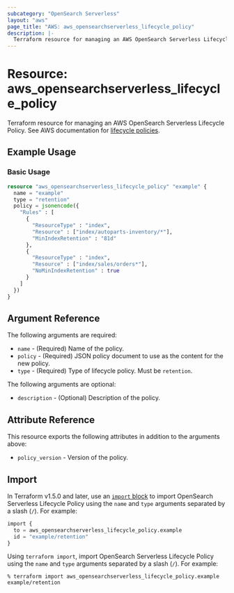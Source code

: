 ```yaml
---
subcategory: "OpenSearch Serverless"
layout: "aws"
page_title: "AWS: aws_opensearchserverless_lifecycle_policy"
description: |-
  Terraform resource for managing an AWS OpenSearch Serverless Lifecycle Policy.
---
```


# Resource: aws_opensearchserverless_lifecycle_policy

Terraform resource for managing an AWS OpenSearch Serverless Lifecycle Policy. See AWS documentation for [lifecycle policies](https://docs.aws.amazon.com/opensearch-service/latest/developerguide/serverless-lifecycle.html).

## Example Usage

### Basic Usage

```terraform
resource "aws_opensearchserverless_lifecycle_policy" "example" {
  name = "example"
  type = "retention"
  policy = jsonencode({
    "Rules" : [
      {
        "ResourceType" : "index",
        "Resource" : ["index/autoparts-inventory/*"],
        "MinIndexRetention" : "81d"
      },
      {
        "ResourceType" : "index",
        "Resource" : ["index/sales/orders*"],
        "NoMinIndexRetention" : true
      }
    ]
  })
}
```

## Argument Reference

The following arguments are required:

* `name` - (Required) Name of the policy.
* `policy` - (Required) JSON policy document to use as the content for the new policy.
* `type` - (Required) Type of lifecycle policy. Must be `retention`.

The following arguments are optional:

* `description` - (Optional) Description of the policy.

## Attribute Reference

This resource exports the following attributes in addition to the arguments above:

* `policy_version` - Version of the policy.

## Import

In Terraform v1.5.0 and later, use an [`import` block](https://developer.hashicorp.com/terraform/language/import) to import OpenSearch Serverless Lifecycle Policy using the `name` and `type` arguments separated by a slash (`/`). For example:

```terraform
import {
  to = aws_opensearchserverless_lifecycle_policy.example
  id = "example/retention"
}
```

Using `terraform import`, import OpenSearch Serverless Lifecycle Policy using the `name` and `type` arguments separated by a slash (`/`). For example:

```console
% terraform import aws_opensearchserverless_lifecycle_policy.example example/retention
```
